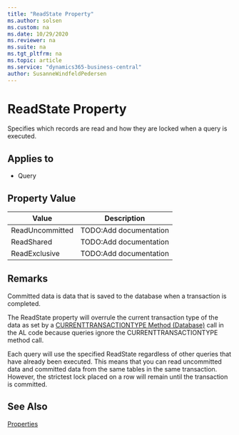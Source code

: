```yaml
---
title: "ReadState Property"
ms.author: solsen
ms.custom: na
ms.date: 10/29/2020
ms.reviewer: na
ms.suite: na
ms.tgt_pltfrm: na
ms.topic: article
ms.service: "dynamics365-business-central"
author: SusanneWindfeldPedersen
---
```

[//]: # (START>DO_NOT_EDIT)
[//]: # (IMPORTANT:Do not edit any of the content between here and the END>DO_NOT_EDIT.)
[//]: # (Any modifications should be made in the .xml files in the ModernDev repo.)
# ReadState Property
Specifies which records are read and how they are locked when a query is executed.

## Applies to
-   Query

## Property Value

|Value|Description|
|-----------|---------------------------------------|
|ReadUncommitted|TODO:Add documentation|
|ReadShared|TODO:Add documentation|
|ReadExclusive|TODO:Add documentation|
[//]: # (IMPORTANT: END>DO_NOT_EDIT)

## Remarks  

Committed data is data that is saved to the database when a transaction is completed.  
  
The ReadState property will overrule the current transaction type of the data as set by a [CURRENTTRANSACTIONTYPE Method (Database)](../methods-auto/database/database-currenttransactiontype-method.md) call in the AL code because queries ignore the CURRENTTRANSACTIONTYPE method call.   
  
Each query will use the specified ReadState regardless of other queries that have already been executed. This means that you can read uncommitted data and committed data from the same tables in the same transaction. However, the strictest lock placed on a row will remain until the transaction is committed.

## See Also

[Properties](devenv-properties.md)  